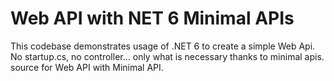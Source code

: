 # Web API with  NET 6 Minimal APIs
This codebase demonstrates usage of .NET 6 to create a simple Web Api.
No startup.cs, no controller... only what is necessary thanks to minimal apis. source for Web API with Minimal API.
